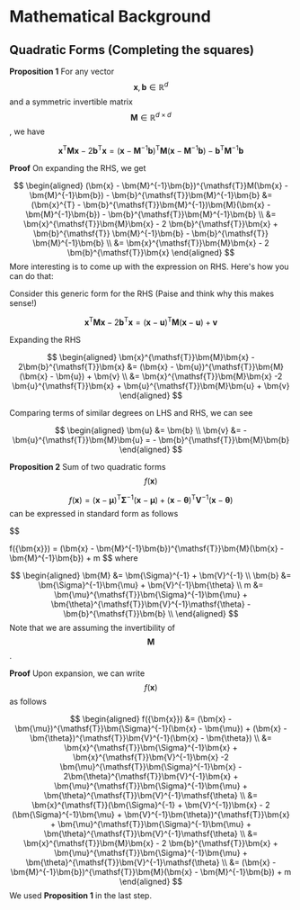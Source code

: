 # Mathematical Background

## Quadratic Forms (Completing the squares)

**Proposition 1** For any vector $$\bm{x}, \bm{b} \in \mathbb{R}^d$$ and a symmetric invertible matrix $$\bm{M} \in \mathbb{R}^{d\times d}$$, we have

$$
\bm{x}^{\mathsf{T}}\bm{M}\bm{x} - 2\bm{b}^{\mathsf{T}}\bm{x} = (\bm{x} - \bm{M}^{-1}\bm{b})^{\mathsf{T}}\bm{M}(\bm{x} - \bm{M}^{-1}\bm{b}) - \bm{b}^{\mathsf{T}}\bm{M}^{-1}\bm{b}
$$

**Proof** On expanding the RHS, we get

$$
\begin{aligned}
(\bm{x} - \bm{M}^{-1}\bm{b})^{\mathsf{T}}M(\bm{x} - \bm{M}^{-1}\bm{b}) - \bm{b}^{\mathsf{T}}\bm{M}^{-1}\bm{b} &= (\bm{x}^{T} - \bm{b}^{\mathsf{T}}\bm{M}^{-1})\bm{M}(\bm{x} - \bm{M}^{-1}\bm{b}) - \bm{b}^{\mathsf{T}}\bm{M}^{-1}\bm{b} \\
&= \bm{x}^{\mathsf{T}}\bm{M}\bm{x} - 2 \bm{b}^{\mathsf{T}}\bm{x} + \bm{b}^{\mathsf{T}} \bm{M}^{-1}\bm{b} - \bm{b}^{\mathsf{T}} \bm{M}^{-1}\bm{b} \\
&= \bm{x}^{\mathsf{T}}\bm{M}\bm{x} - 2 \bm{b}^{\mathsf{T}}\bm{x}
\end{aligned}
$$
More interesting is to come up with the expression on RHS. Here's how you can do that:

Consider this generic form for the RHS (Paise and think why this makes sense!)

$$
 \bm{x}^{\mathsf{T}}\bm{M}\bm{x} - 2\bm{b}^{\mathsf{T}}\bm{x} = (\bm{x} - \bm{u})^{\mathsf{T}}\bm{M}(\bm{x} - \bm{u}) + \bm{v}
$$

Expanding the RHS

$$
\begin{aligned}
\bm{x}^{\mathsf{T}}\bm{M}\bm{x} - 2\bm{b}^{\mathsf{T}}\bm{x} 
    &= (\bm{x} - \bm{u})^{\mathsf{T}}\bm{M}(\bm{x} - \bm{u}) + \bm{v} \\
    &= \bm{x}^{\mathsf{T}}\bm{M}\bm{x} -2 \bm{u}^{\mathsf{T}}\bm{x} + \bm{u}^{\mathsf{T}}\bm{M}\bm{u} + \bm{v}
\end{aligned}
$$

Comparing terms of similar degrees on LHS and RHS, we can see

$$
\begin{aligned}
\bm{u} &= \bm{b} \\
\bm{v} &= - \bm{u}^{\mathsf{T}}\bm{M}\bm{u} = - \bm{b}^{\mathsf{T}}\bm{M}\bm{b}
\end{aligned}
$$ 

**Proposition 2** Sum of two quadratic forms $$f(\bm{x})$$ 

$$
f(\bm{x}) = (\bm{x} - \bm{\mu})^{\mathsf{T}}\bm{\Sigma}^{-1}(\bm{x} - \bm{\mu}) + (\bm{x} - \bm{\theta})^{\mathsf{T}}\bm{V}^{-1}(\bm{x} - \bm{\theta})
$$
can be expressed in standard form as follows

$$

f({\bm{x}}) = (\bm{x} - \bm{M}^{-1}\bm{b})^{\mathsf{T}}\bm{M}(\bm{x} - \bm{M}^{-1}\bm{b}) + m 
$$
where

$$
    \begin{aligned}
        \bm{M}  &= \bm{\Sigma}^{-1} + \bm{V}^{-1} \\
        \bm{b}  &= \bm{\Sigma}^{-1}\bm{\mu} + \bm{V}^{-1}\bm{\theta} \\
        m   &=  \bm{\mu}^{\mathsf{T}}\bm{\Sigma}^{-1}\bm{\mu} + \bm{\theta}^{\mathsf{T}}\bm{V}^{-1}\mathsf{\theta} - \bm{b}^{\mathsf{T}}\bm{b} \\
    \end{aligned}
$$
Note that we are assuming the invertibility of $$\bm{M}$$.

**Proof** Upon expansion, we can write $$f(\bm{x})$$ as follows

$$
\begin{aligned}
    f({\bm{x}})   &= (\bm{x} - \bm{\mu})^{\mathsf{T}}\bm{\Sigma}^{-1}(\bm{x} - \bm{\mu}) + (\bm{x} - \bm{\theta})^{\mathsf{T}}\bm{V}^{-1}(\bm{x} - \bm{\theta}) \\
                &= \bm{x}^{\mathsf{T}}\bm{\Sigma}^{-1}\bm{x} + \bm{x}^{\mathsf{T}}\bm{V}^{-1}\bm{x} -2 \bm{\mu}^{\mathsf{T}}\bm{\Sigma}^{-1}\bm{x} - 2\bm{\theta}^{\mathsf{T}}\bm{V}^{-1}\bm{x} + \bm{\mu}^{\mathsf{T}}\bm{\Sigma}^{-1}\bm{\mu} + \bm{\theta}^{\mathsf{T}}\bm{V}^{-1}\mathsf{\theta} \\
                &= \bm{x}^{\mathsf{T}}(\bm{\Sigma}^{-1} + \bm{V}^{-1})\bm{x} - 2 (\bm{\Sigma}^{-1}\bm{\mu} + \bm{V}^{-1}\bm{\theta})^{\mathsf{T}}\bm{x} + \bm{\mu}^{\mathsf{T}}\bm{\Sigma}^{-1}\bm{\mu} + \bm{\theta}^{\mathsf{T}}\bm{V}^{-1}\mathsf{\theta} \\
                &= \bm{x}^{\mathsf{T}}\bm{M}\bm{x} - 2 \bm{b}^{\mathsf{T}}\bm{x} + \bm{\mu}^{\mathsf{T}}\bm{\Sigma}^{-1}\bm{\mu} + \bm{\theta}^{\mathsf{T}}\bm{V}^{-1}\mathsf{\theta} \\
                &= (\bm{x} - \bm{M}^{-1}\bm{b})^{\mathsf{T}}\bm{M}(\bm{x} - \bm{M}^{-1}\bm{b}) + m
\end{aligned}
$$
We used **Proposition 1** in the last step.